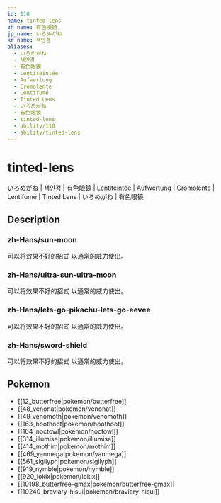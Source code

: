 ```yaml
---
id: 110
name: tinted-lens
zh_name: 有色眼镜
jp_name: いろめがね
kr_name: 색안경
aliases:
  - いろめがね
  - 색안경
  - 有色眼鏡
  - Lentiteintée
  - Aufwertung
  - Cromolente
  - Lentifumé
  - Tinted Lens
  - いろめがね
  - 有色眼镜
  - tinted-lens
  - ability/110
  - ability/tinted-lens
---
```

# tinted-lens

いろめがね | 색안경 | 有色眼鏡 | Lentiteintée | Aufwertung | Cromolente | Lentifumé | Tinted Lens | いろめがね | 有色眼镜

## Description

### zh-Hans/sun-moon

可以将效果不好的招式
以通常的威力使出。

### zh-Hans/ultra-sun-ultra-moon

可以将效果不好的招式
以通常的威力使出。

### zh-Hans/lets-go-pikachu-lets-go-eevee

可以将效果不好的招式
以通常的威力使出。

### zh-Hans/sword-shield

可以将效果不好的招式
以通常的威力使出。

## Pokemon

- [[12_butterfree|pokemon/butterfree]]
- [[48_venonat|pokemon/venonat]]
- [[49_venomoth|pokemon/venomoth]]
- [[163_hoothoot|pokemon/hoothoot]]
- [[164_noctowl|pokemon/noctowl]]
- [[314_illumise|pokemon/illumise]]
- [[414_mothim|pokemon/mothim]]
- [[469_yanmega|pokemon/yanmega]]
- [[561_sigilyph|pokemon/sigilyph]]
- [[919_nymble|pokemon/nymble]]
- [[920_lokix|pokemon/lokix]]
- [[10198_butterfree-gmax|pokemon/butterfree-gmax]]
- [[10240_braviary-hisui|pokemon/braviary-hisui]]

